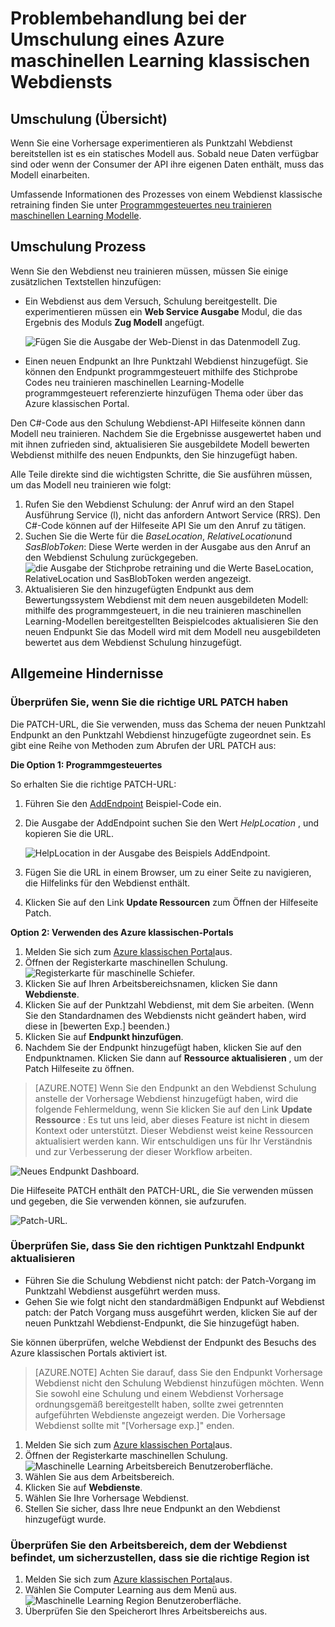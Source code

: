 <properties
    pageTitle="Problembehandlung bei der Retraining eines Azure maschinellen Learning klassischen Webdiensts | Microsoft Azure"
    description="Identifizieren Sie und beheben Sie häufige Probleme ist aus, wenn Sie das Modell für einen Azure maschinellen Learning Webdienst Umschulung sind."
    services="machine-learning"
    documentationCenter=""
    authors="VDonGlover"
   manager="raymondl"
    editor=""/>

<tags
    ms.service="machine-learning"
    ms.workload="data-services"
    ms.tgt_pltfrm="na"
    ms.devlang="na"
    ms.topic="article"
    ms.date="10/05/2016"
    ms.author="v-donglo"/>

# <a name="troubleshooting-the-retraining-of-an-azure-machine-learning-classic-web-service"></a>Problembehandlung bei der Umschulung eines Azure maschinellen Learning klassischen Webdiensts

## <a name="retraining-overview"></a>Umschulung (Übersicht)

Wenn Sie eine Vorhersage experimentieren als Punktzahl Webdienst bereitstellen ist es ein statisches Modell aus. Sobald neue Daten verfügbar sind oder wenn der Consumer der API ihre eigenen Daten enthält, muss das Modell einarbeiten. 

Umfassende Informationen des Prozesses von einem Webdienst klassische retraining finden Sie unter [Programmgesteuertes neu trainieren maschinellen Learning Modelle](machine-learning-retrain-models-programmatically.md).

## <a name="retraining-process"></a>Umschulung Prozess

Wenn Sie den Webdienst neu trainieren müssen, müssen Sie einige zusätzlichen Textstellen hinzufügen:

* Ein Webdienst aus dem Versuch, Schulung bereitgestellt. Die experimentieren müssen ein **Web Service Ausgabe** Modul, die das Ergebnis des Moduls **Zug Modell** angefügt.  

    ![Fügen Sie die Ausgabe der Web-Dienst in das Datenmodell Zug.][image1]

* Einen neuen Endpunkt an Ihre Punktzahl Webdienst hinzugefügt.  Sie können den Endpunkt programmgesteuert mithilfe des Stichprobe Codes neu trainieren maschinellen Learning-Modelle programmgesteuert referenzierte hinzufügen Thema oder über das Azure klassischen Portal.

Den C#-Code aus den Schulung Webdienst-API Hilfeseite können dann Modell neu trainieren. Nachdem Sie die Ergebnisse ausgewertet haben und mit ihnen zufrieden sind, aktualisieren Sie ausgebildete Modell bewerten Webdienst mithilfe des neuen Endpunkts, den Sie hinzugefügt haben.

Alle Teile direkte sind die wichtigsten Schritte, die Sie ausführen müssen, um das Modell neu trainieren wie folgt:

1.  Rufen Sie den Webdienst Schulung: der Anruf wird an den Stapel Ausführung Service (l), nicht das anfordern Antwort Service (RRS). Den C#-Code können auf der Hilfeseite API Sie um den Anruf zu tätigen. 
2.  Suchen Sie die Werte für die *BaseLocation*, *RelativeLocation*und *SasBlobToken*: Diese Werte werden in der Ausgabe aus den Anruf an den Webdienst Schulung zurückgegeben. 
      ![die Ausgabe der Stichprobe retraining und die Werte BaseLocation, RelativeLocation und SasBlobToken werden angezeigt.][image6]
3.  Aktualisieren Sie den hinzugefügten Endpunkt aus dem Bewertungssystem Webdienst mit dem neuen ausgebildeten Modell: mithilfe des programmgesteuert, in die neu trainieren maschinellen Learning-Modellen bereitgestellten Beispielcodes aktualisieren Sie den neuen Endpunkt Sie das Modell wird mit dem Modell neu ausgebildeten bewertet aus dem Webdienst Schulung hinzugefügt.

## <a name="common-obstacles"></a>Allgemeine Hindernisse

### <a name="check-to-see-if-you-have-the-correct-patch-url"></a>Überprüfen Sie, wenn Sie die richtige URL PATCH haben

Die PATCH-URL, die Sie verwenden, muss das Schema der neuen Punktzahl Endpunkt an den Punktzahl Webdienst hinzugefügte zugeordnet sein. Es gibt eine Reihe von Methoden zum Abrufen der URL PATCH aus:

**Die Option 1: Programmgesteuertes**

So erhalten Sie die richtige PATCH-URL:

1.  Führen Sie den [AddEndpoint](https://github.com/raymondlaghaeian/AML_EndpointMgmt/blob/master/Program.cs) Beispiel-Code ein.
2.  Die Ausgabe der AddEndpoint suchen Sie den Wert *HelpLocation* , und kopieren Sie die URL.

    ![HelpLocation in der Ausgabe des Beispiels AddEndpoint.][image2]

3.  Fügen Sie die URL in einem Browser, um zu einer Seite zu navigieren, die Hilfelinks für den Webdienst enthält.
4.  Klicken Sie auf den Link **Update Ressourcen** zum Öffnen der Hilfeseite Patch.

**Option 2: Verwenden des Azure klassischen-Portals**

1.  Melden Sie sich zum [Azure klassischen Portal](https://manage.windowsazure.com)aus.
2.  Öffnen der Registerkarte maschinellen Schulung. 
     ![Registerkarte für maschinelle Schiefer.][image4]
3.  Klicken Sie auf Ihren Arbeitsbereichsnamen, klicken Sie dann **Webdienste**.
4.  Klicken Sie auf der Punktzahl Webdienst, mit dem Sie arbeiten. (Wenn Sie den Standardnamen des Webdiensts nicht geändert haben, wird diese in [bewerten Exp.] beenden.)
5.  Klicken Sie auf **Endpunkt hinzufügen**.
6.  Nachdem Sie der Endpunkt hinzugefügt haben, klicken Sie auf den Endpunktnamen. Klicken Sie dann auf **Ressource aktualisieren** , um der Patch Hilfeseite zu öffnen.

>[AZURE.NOTE] Wenn Sie den Endpunkt an den Webdienst Schulung anstelle der Vorhersage Webdienst hinzugefügt haben, wird die folgende Fehlermeldung, wenn Sie klicken Sie auf den Link **Update Ressource** : Es tut uns leid, aber dieses Feature ist nicht in diesem Kontext oder unterstützt. Dieser Webdienst weist keine Ressourcen aktualisiert werden kann. Wir entschuldigen uns für Ihr Verständnis und zur Verbesserung der dieser Workflow arbeiten.

![Neues Endpunkt Dashboard.][image3]

Die Hilfeseite PATCH enthält den PATCH-URL, die Sie verwenden müssen und gegeben, die Sie verwenden können, sie aufzurufen.

![Patch-URL.][image5]

### <a name="check-to-see-that-you-are-updating-the-correct-scoring-endpoint"></a>Überprüfen Sie, dass Sie den richtigen Punktzahl Endpunkt aktualisieren

* Führen Sie die Schulung Webdienst nicht patch: der Patch-Vorgang im Punktzahl Webdienst ausgeführt werden muss.
* Gehen Sie wie folgt nicht den standardmäßigen Endpunkt auf Webdienst patch: der Patch Vorgang muss ausgeführt werden, klicken Sie auf der neuen Punktzahl Webdienst-Endpunkt, die Sie hinzugefügt haben.

Sie können überprüfen, welche Webdienst der Endpunkt des Besuchs des Azure klassischen Portals aktiviert ist. 

>[AZURE.NOTE] Achten Sie darauf, dass Sie den Endpunkt Vorhersage Webdienst nicht den Schulung Webdienst hinzufügen möchten. Wenn Sie sowohl eine Schulung und einem Webdienst Vorhersage ordnungsgemäß bereitgestellt haben, sollte zwei getrennten aufgeführten Webdienste angezeigt werden. Die Vorhersage Webdienst sollte mit "[Vorhersage exp.]" enden.

1.  Melden Sie sich zum [Azure klassischen Portal](https://manage.windowsazure.com)aus.
2.  Öffnen der Registerkarte maschinellen Schulung. 
     ![Maschinelle Learning Arbeitsbereich Benutzeroberfläche.][image4]
3.  Wählen Sie aus dem Arbeitsbereich.
4.  Klicken Sie auf **Webdienste**.
5.  Wählen Sie Ihre Vorhersage Webdienst.
6.  Stellen Sie sicher, dass Ihre neue Endpunkt an den Webdienst hinzugefügt wurde.

### <a name="check-the-workspace-that-your-web-service-is-in-to-ensure-it-is-in-the-correct-region"></a>Überprüfen Sie den Arbeitsbereich, dem der Webdienst befindet, um sicherzustellen, dass sie die richtige Region ist

1.  Melden Sie sich zum [Azure klassischen Portal](https://manage.windowsazure.com)aus.
2.  Wählen Sie Computer Learning aus dem Menü aus.
      ![Maschinelle Learning Region Benutzeroberfläche.][image4]
3.  Überprüfen Sie den Speicherort Ihres Arbeitsbereichs aus.

<!-- Image Links -->

[image1]: ./media/machine-learning-troubleshooting-retraining-a-model/ml-studio-tm-connnected-to-web-service-out.png
[image2]: ./media/machine-learning-troubleshooting-retraining-a-model/addEndpoint-output.png
[image3]: ./media/machine-learning-troubleshooting-retraining-a-model/azure-portal-update-resource.png
[image4]: ./media/machine-learning-troubleshooting-retraining-a-model/azure-portal-machine-learning-tab.png
[image5]: ./media/machine-learning-troubleshooting-retraining-a-model/ml-help-page-patch-url.png
[image6]: ./media/machine-learning-troubleshooting-retraining-a-model/retraining-output.png
[image7]: ./media/machine-learning-troubleshooting-retraining-a-model/web-services-tab.png